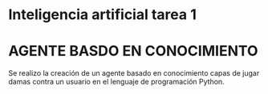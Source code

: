 # Inteligencia artificial tarea 1

<h1>AGENTE BASDO EN CONOCIMIENTO</h1>
Se realizo la creación de un agente basado en conocimiento capas de jugar damas contra un usuario en el lenguaje de programación Python. 
